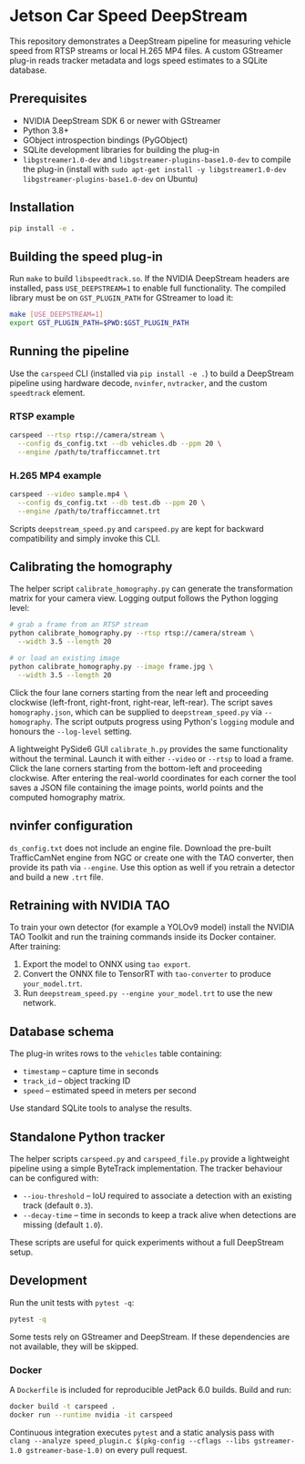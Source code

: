 # Jetson Car Speed DeepStream

This repository demonstrates a DeepStream pipeline for measuring vehicle speed from RTSP streams or local H.265 MP4 files. A custom GStreamer plug-in reads tracker metadata and logs speed estimates to a SQLite database.

## Prerequisites

* NVIDIA DeepStream SDK 6 or newer with GStreamer
* Python 3.8+
* GObject introspection bindings (PyGObject)
* SQLite development libraries for building the plug-in
* `libgstreamer1.0-dev` and `libgstreamer-plugins-base1.0-dev` to compile the plug-in
  (install with `sudo apt-get install -y libgstreamer1.0-dev libgstreamer-plugins-base1.0-dev` on Ubuntu)

## Installation

```bash
pip install -e .
```


## Building the speed plug-in

Run `make` to build `libspeedtrack.so`. If the NVIDIA DeepStream headers are
installed, pass `USE_DEEPSTREAM=1` to enable full functionality. The compiled
library must be on `GST_PLUGIN_PATH` for GStreamer to load it:

```bash
make [USE_DEEPSTREAM=1]
export GST_PLUGIN_PATH=$PWD:$GST_PLUGIN_PATH
```

## Running the pipeline

Use the `carspeed` CLI (installed via `pip install -e .`) to build a DeepStream pipeline using hardware decode, `nvinfer`, `nvtracker`, and the custom `speedtrack` element.

### RTSP example
```bash
carspeed --rtsp rtsp://camera/stream \
  --config ds_config.txt --db vehicles.db --ppm 20 \
  --engine /path/to/trafficcamnet.trt
```

### H.265 MP4 example
```bash
carspeed --video sample.mp4 \
  --config ds_config.txt --db test.db --ppm 20 \
  --engine /path/to/trafficcamnet.trt
```
Scripts `deepstream_speed.py` and `carspeed.py` are kept for backward compatibility and simply invoke this CLI.


## Calibrating the homography

The helper script `calibrate_homography.py` can generate the transformation
matrix for your camera view. Logging output follows the Python logging level:

```bash
# grab a frame from an RTSP stream
python calibrate_homography.py --rtsp rtsp://camera/stream \
  --width 3.5 --length 20

# or load an existing image
python calibrate_homography.py --image frame.jpg \
  --width 3.5 --length 20
```

Click the four lane corners starting from the near left and proceeding clockwise
(left-front, right-front, right-rear, left-rear). The script saves
`homography.json`, which can be supplied to `deepstream_speed.py` via
`--homography`.
The script outputs progress using Python's `logging` module and honours
the `--log-level` setting.

A lightweight PySide6 GUI `calibrate_h.py` provides the same functionality
without the terminal. Launch it with either `--video` or `--rtsp` to load a
frame. Click the lane corners starting from the bottom-left and proceeding
clockwise. After entering the real-world coordinates for each corner the tool
saves a JSON file containing the image points, world points and the computed
homography matrix.

## nvinfer configuration

`ds_config.txt` does not include an engine file. Download the pre-built TrafficCamNet engine from NGC or create one with the TAO converter, then provide its path via `--engine`. Use this option as well if you retrain a detector and build a new `.trt` file.

## Retraining with NVIDIA TAO

To train your own detector (for example a YOLOv9 model) install the NVIDIA TAO Toolkit and run the training commands inside its Docker container. After training:

1. Export the model to ONNX using `tao export`.
2. Convert the ONNX file to TensorRT with `tao-converter` to produce `your_model.trt`.
3. Run `deepstream_speed.py --engine your_model.trt` to use the new network.

## Database schema

The plug-in writes rows to the `vehicles` table containing:

- `timestamp` – capture time in seconds
- `track_id` – object tracking ID
- `speed` – estimated speed in meters per second

Use standard SQLite tools to analyse the results.

## Standalone Python tracker

The helper scripts `carspeed.py` and `carspeed_file.py` provide a lightweight
pipeline using a simple ByteTrack implementation. The tracker behaviour can be
configured with:

* `--iou-threshold` – IoU required to associate a detection with an existing
  track (default `0.3`).
* `--decay-time` – time in seconds to keep a track alive when detections are
  missing (default `1.0`).

These scripts are useful for quick experiments without a full DeepStream setup.

## Development

Run the unit tests with `pytest -q`:

```bash
pytest -q
```

Some tests rely on GStreamer and DeepStream. If these dependencies are not
available, they will be skipped.

### Docker

A `Dockerfile` is included for reproducible JetPack 6.0 builds. Build and run:

```bash
docker build -t carspeed .
docker run --runtime nvidia -it carspeed
```

Continuous integration executes `pytest` and a static analysis pass with
`clang --analyze speed_plugin.c $(pkg-config --cflags --libs gstreamer-1.0 gstreamer-base-1.0)`
on every pull request.
